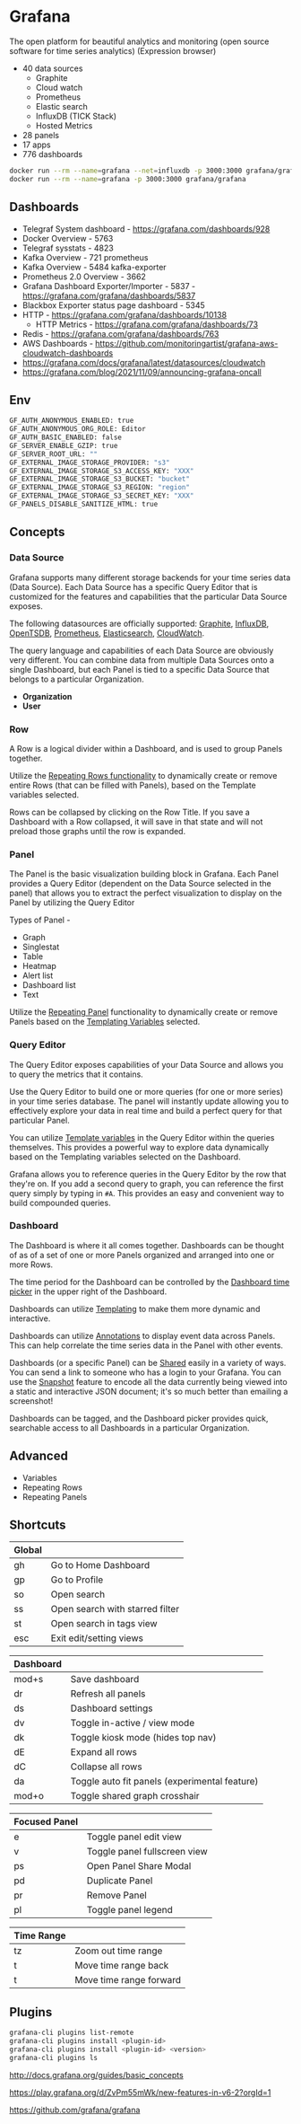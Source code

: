 # Grafana

The open platform for beautiful analytics and monitoring (open source software for time series analytics) (Expression browser)

- 40 data sources
  - Graphite
  - Cloud watch
  - Prometheus
  - Elastic search
  - InfluxDB (TICK Stack)
  - Hosted Metrics
- 28 panels
- 17 apps
- 776 dashboards

```bash
docker run --rm --name=grafana --net=influxdb -p 3000:3000 grafana/grafana
docker run --rm --name=grafana -p 3000:3000 grafana/grafana
```

## Dashboards

- Telegraf System dashboard - https://grafana.com/dashboards/928
- Docker Overview - 5763
- Telegraf sysstats - 4823
- Kafka Overview - 721 prometheus
- Kafka Overview - 5484 kafka-exporter
- Prometheus 2.0 Overview - 3662
- Grafana Dashboard Exporter/Importer - 5837 - https://grafana.com/grafana/dashboards/5837
- Blackbox Exporter status page dashboard - 5345
- HTTP - https://grafana.com/grafana/dashboards/10138
  - HTTP Metrics - https://grafana.com/grafana/dashboards/73
- Redis - https://grafana.com/grafana/dashboards/763
- AWS Dashboards - https://github.com/monitoringartist/grafana-aws-cloudwatch-dashboards
- https://grafana.com/docs/grafana/latest/datasources/cloudwatch
- https://grafana.com/blog/2021/11/09/announcing-grafana-oncall

## Env

```bash
GF_AUTH_ANONYMOUS_ENABLED: true
GF_AUTH_ANONYMOUS_ORG_ROLE: Editor
GF_AUTH_BASIC_ENABLED: false
GF_SERVER_ENABLE_GZIP: true
GF_SERVER_ROOT_URL: ""
GF_EXTERNAL_IMAGE_STORAGE_PROVIDER: "s3"
GF_EXTERNAL_IMAGE_STORAGE_S3_ACCESS_KEY: "XXX"
GF_EXTERNAL_IMAGE_STORAGE_S3_BUCKET: "bucket"
GF_EXTERNAL_IMAGE_STORAGE_S3_REGION: "region"
GF_EXTERNAL_IMAGE_STORAGE_S3_SECRET_KEY: "XXX"
GF_PANELS_DISABLE_SANITIZE_HTML: true
```

## Concepts

### Data Source

Grafana supports many different storage backends for your time series data (Data Source). Each Data Source has a specific Query Editor that is customized for the features and capabilities that the particular Data Source exposes.

The following datasources are officially supported: [Graphite](http://docs.grafana.org/features/datasources/graphite/), [InfluxDB](http://docs.grafana.org/features/datasources/influxdb/), [OpenTSDB](http://docs.grafana.org/features/datasources/opentsdb/), [Prometheus](http://docs.grafana.org/features/datasources/prometheus/), [Elasticsearch](http://docs.grafana.org/features/datasources/elasticsearch/), [CloudWatch](http://docs.grafana.org/features/datasources/cloudwatch/).

The query language and capabilities of each Data Source are obviously very different. You can combine data from multiple Data Sources onto a single Dashboard, but each Panel is tied to a specific Data Source that belongs to a particular Organization.

- **Organization**
- **User**

### Row

A Row is a logical divider within a Dashboard, and is used to group Panels together.

Utilize the [Repeating Rows functionality](http://docs.grafana.org/reference/templating/#repeating-rows) to dynamically create or remove entire Rows (that can be filled with Panels), based on the Template variables selected.

Rows can be collapsed by clicking on the Row Title. If you save a Dashboard with a Row collapsed, it will save in that state and will not preload those graphs until the row is expanded.

### Panel

The Panel is the basic visualization building block in Grafana. Each Panel provides a Query Editor (dependent on the Data Source selected in the panel) that allows you to extract the perfect visualization to display on the Panel by utilizing the Query Editor

Types of Panel -

- Graph
- Singlestat
- Table
- Heatmap
- Alert list
- Dashboard list
- Text

Utilize the [Repeating Panel](http://docs.grafana.org/reference/templating/#repeating-panels) functionality to dynamically create or remove Panels based on the [Templating Variables](http://docs.grafana.org/reference/templating/#repeating-panels) selected.

### Query Editor

The Query Editor exposes capabilities of your Data Source and allows you to query the metrics that it contains.

Use the Query Editor to build one or more queries (for one or more series) in your time series database. The panel will instantly update allowing you to effectively explore your data in real time and build a perfect query for that particular Panel.

You can utilize [Template variables](http://docs.grafana.org/reference/templating/) in the Query Editor within the queries themselves. This provides a powerful way to explore data dynamically based on the Templating variables selected on the Dashboard.

Grafana allows you to reference queries in the Query Editor by the row that they're on. If you add a second query to graph, you can reference the first query simply by typing in `#A`. This provides an easy and convenient way to build compounded queries.

### Dashboard

The Dashboard is where it all comes together. Dashboards can be thought of as of a set of one or more Panels organized and arranged into one or more Rows.

The time period for the Dashboard can be controlled by the [Dashboard time picker](http://docs.grafana.org/reference/timerange/) in the upper right of the Dashboard.

Dashboards can utilize [Templating](http://docs.grafana.org/reference/templating/) to make them more dynamic and interactive.

Dashboards can utilize [Annotations](http://docs.grafana.org/reference/annotations/) to display event data across Panels. This can help correlate the time series data in the Panel with other events.

Dashboards (or a specific Panel) can be [Shared](http://docs.grafana.org/reference/sharing/) easily in a variety of ways. You can send a link to someone who has a login to your Grafana. You can use the [Snapshot](http://docs.grafana.org/reference/sharing/#snapshots) feature to encode all the data currently being viewed into a static and interactive JSON document; it's so much better than emailing a screenshot!

Dashboards can be tagged, and the Dashboard picker provides quick, searchable access to all Dashboards in a particular Organization.

## Advanced

- Variables
- Repeating Rows
- Repeating Panels

## Shortcuts

| **Global** |                                |
|------------|---------------------------------|
| gh         | Go to Home Dashboard            |
| gp         | Go to Profile                   |
| so         | Open search                     |
| ss         | Open search with starred filter |
| st         | Open search in tags view        |
| esc        | Exit edit/setting views         |

| **Dashboard** |  |
|---|---|
| mod+s | Save dashboard |
| dr | Refresh all panels |
| ds | Dashboard settings |
| dv | Toggle in-active / view mode |
| dk | Toggle kiosk mode (hides top nav) |
| dE | Expand all rows |
| dC | Collapse all rows |
| da | Toggle auto fit panels (experimental feature) |
| mod+o | Toggle shared graph crosshair |

| **Focused Panel** |                             |
|-------------------|------------------------------|
| e                 | Toggle panel edit view       |
| v                 | Toggle panel fullscreen view |
| ps                | Open Panel Share Modal       |
| pd                | Duplicate Panel              |
| pr                | Remove Panel                 |
| pl                | Toggle panel legend          |

| **Time Range** |                        |
|----------------|-------------------------|
| tz             | Zoom out time range     |
| t              | Move time range back    |
| t              | Move time range forward |

## Plugins

```bash
grafana-cli plugins list-remote
grafana-cli plugins install <plugin-id>
grafana-cli plugins install <plugin-id> <version>
grafana-cli plugins ls
```

http://docs.grafana.org/guides/basic_concepts

https://play.grafana.org/d/ZvPm55mWk/new-features-in-v6-2?orgId=1

https://github.com/grafana/grafana
